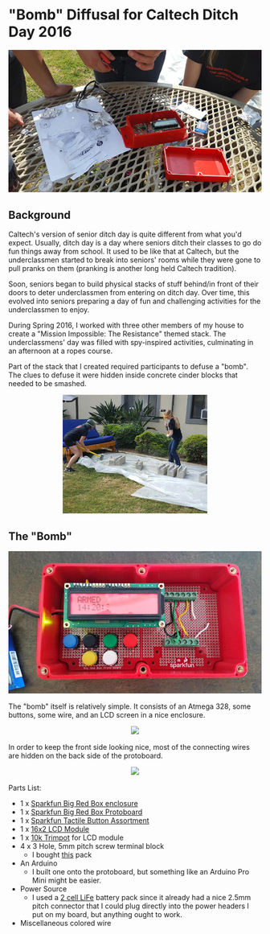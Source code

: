 # "Bomb" Diffusal for Caltech Ditch Day 2016

<p align="center"><img src="./img/ditch_day_use.jpg" /></p>

## Background

Caltech's version of senior ditch day is quite different from what you'd expect. Usually, ditch day is a day where seniors ditch their classes to go do fun things away from school. It used to be like that at Caltech, but the underclassmen started to break into seniors' rooms while they were gone to pull pranks on them (pranking is another long held Caltech tradition).

Soon, seniors began to build physical stacks of stuff behind/in front of their doors to deter underclassmen from entering on ditch day. Over time, this evolved into seniors preparing a day of fun and challenging activities for the underclassmen to enjoy.

During Spring 2016, I worked with three other members of my house to create a "Mission Impossible: The Resistance" themed stack. The underclassmens' day was filled with spy-inspired activities, culminating in an afternoon at a ropes course.

Part of the stack that I created required participants to defuse a "bomb". The clues to defuse it were hidden inside concrete cinder blocks that needed to be smashed.

<p align="center"><img src="./img/smash.jpg" /></p>

## The "Bomb"

<p align="center"><img src="./img/front.jpg" /></p>

The "bomb" itself is relatively simple. It consists of an Atmega 328, some buttons, some wire, and an LCD screen in a nice enclosure.

<p align="center"><img src="./img/arduino.jpg" /></p>

In order to keep the front side looking nice, most of the connecting wires are hidden on the back side of the protoboard.

<p align="center"><img src="./img/back_side.jpg" /></p>



Parts List:

* 1 x [Sparkfun Big Red Box enclosure](https://www.sparkfun.com/products/11366)
* 1 x [Sparkfun Big Red Box Protoboard](https://www.sparkfun.com/products/13317)
* 1 x [Sparkfun Tactile Button Assortment](https://www.sparkfun.com/products/10302)
* 1 x [16x2 LCD Module](https://www.amazon.com/gp/product/B004MGPALC/ref=oh_aui_detailpage_o09_s00?ie=UTF8&psc=1)
* 1 x [10k Trimpot](https://www.sparkfun.com/products/9806) for LCD module
* 4 x 3 Hole, 5mm pitch screw terminal block
  * I bought [this](https://www.amazon.com/gp/product/B00EZ3QUAM) pack
* An Arduino
  * I built one onto the protoboard, but something like an Arduino Pro Mini might be easier.
* Power Source
  * I used a [2 cell LiFe](http://www.hobbyking.com/hobbyking/store/__16807__ZIPPY_Flightmax_700mAh_6_6V_5C_LiFePo4_Receiver_Pack_US_Warehouse_.html) battery pack since it already had a nice 2.5mm pitch connector that I could plug directly into the power headers I put on my board, but anything ought to work.
* Miscellaneous colored wire